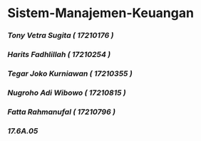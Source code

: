 # Sistem-Manajemen-Keuangan
<h3><b><i>Tony Vetra Sugita		  ( 17210176 )</b></h3>
<h3><b><i>Harits Fadhlillah 		( 17210254 )</b></h3>
<h3><b><i>Tegar Joko Kurniawan 	( 17210355 )</b></h3>
<h3><b><i>Nugroho Adi Wibowo 	  ( 17210815 )</b></h3>
<h3><b><i>Fatta Rahmanufal  		( 17210796 )</b></h3>
  
<h3><b>17.6A.05</b></h3>
